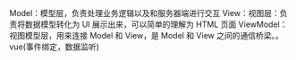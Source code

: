 Model：模型层，负责处理业务逻辑以及和服务器端进行交互
View：视图层：负责将数据模型转化为 UI 展示出来，可以简单的理解为 HTML 页面
ViewModel：视图模型层，用来连接 Model 和 View，是 Model 和 View 之间的通信桥梁。。vue(事件绑定，数据监听)
